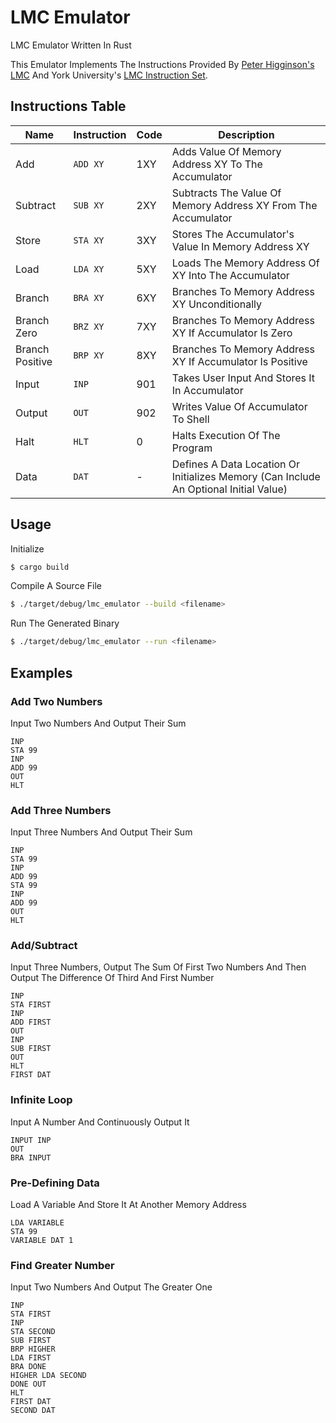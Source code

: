 # LMC Emulator

LMC Emulator Written In Rust

This Emulator Implements The Instructions Provided By [Peter Higginson's LMC](https://peterhigginson.co.uk/LMC) And York University's [LMC Instruction Set](https://www.yorku.ca/sychen/research/LMC/LMCInstructionSummary.html).

## Instructions Table

| Name            | Instruction | Code | Description                                                                           |
| --------------- | ----------- | ---- | ------------------------------------------------------------------------------------- |
| Add             | `ADD XY`    | 1XY  | Adds Value Of Memory Address XY To The Accumulator                                    |
| Subtract        | `SUB XY`    | 2XY  | Subtracts The Value Of Memory Address XY From The Accumulator                         |
| Store           | `STA XY`    | 3XY  | Stores The Accumulator's Value In Memory Address XY                                   |
| Load            | `LDA XY`    | 5XY  | Loads The Memory Address Of XY Into The Accumulator                                   |
| Branch          | `BRA XY`    | 6XY  | Branches To Memory Address XY Unconditionally                                         |
| Branch Zero     | `BRZ XY`    | 7XY  | Branches To Memory Address XY If Accumulator Is Zero                                  |
| Branch Positive | `BRP XY`    | 8XY  | Branches To Memory Address XY If Accumulator Is Positive                              |
| Input           | `INP`       | 901  | Takes User Input And Stores It In Accumulator                                         |
| Output          | `OUT`       | 902  | Writes Value Of Accumulator To Shell                                                  |
| Halt            | `HLT`       | 0    | Halts Execution Of The Program                                                        |
| Data            | `DAT`       | -    | Defines A Data Location Or Initializes Memory (Can Include An Optional Initial Value) |

## Usage

Initialize

```bash
$ cargo build
```

Compile A Source File

```bash
$ ./target/debug/lmc_emulator --build <filename>
```

Run The Generated Binary

```bash
$ ./target/debug/lmc_emulator --run <filename>
```

## Examples

### Add Two Numbers

Input Two Numbers And Output Their Sum

```
INP
STA 99
INP
ADD 99
OUT
HLT
```

### Add Three Numbers

Input Three Numbers And Output Their Sum

```
INP
STA 99
INP
ADD 99
STA 99
INP
ADD 99
OUT
HLT
```

### Add/Subtract

Input Three Numbers, Output The Sum Of First Two Numbers And Then Output The Difference Of Third And First Number

```
INP
STA FIRST
INP
ADD FIRST
OUT
INP
SUB FIRST
OUT
HLT
FIRST DAT
```

### Infinite Loop

Input A Number And Continuously Output It

```
INPUT INP
OUT
BRA INPUT
```

### Pre-Defining Data

Load A Variable And Store It At Another Memory Address

```
LDA VARIABLE
STA 99
VARIABLE DAT 1
```

### Find Greater Number

Input Two Numbers And Output The Greater One

```
INP
STA FIRST
INP
STA SECOND
SUB FIRST
BRP HIGHER
LDA FIRST
BRA DONE
HIGHER LDA SECOND
DONE OUT
HLT
FIRST DAT
SECOND DAT
```
